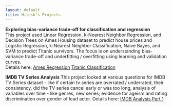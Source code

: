 ```yaml
---
layout: default
title: Hitesh's Projects
---
```


<!-- Global site tag (gtag.js) - Google Analytics -->
<script async src="https://www.googletagmanager.com/gtag/js?id=UA-167411237-1"></script>
<script>
  window.dataLayer = window.dataLayer || [];
  function gtag(){dataLayer.push(arguments);}
  gtag('js', new Date());

  gtag('config', 'UA-167411237-1');
</script>


**Exploring bias-variance trade-off for classification and regression**  
This project used Linear Regression, k-Nearest Neighbor Regression, and Decision Trees on Ames Housing dataset to predict house prices and Logistic Regression, k-Nearest Neighbor Classification, Naive Bayes, and SVM to predict Titanic survivors. The focus is on understanding bias-variance trade-off and underfitting / overfitting using learning and validation curves.   
Details here:
<a href="https://github.com/sabnanih/ames-housing-regression/blob/master/Ames.ipynb" target="_blank" rel="nofollow">Ames Regression</a>
<a href="https://github.com/sabnanih/titanic-survivor-classification/blob/master/Titanic.ipynb" target="_blank" rel="nofollow">Titanic Classification</a>  

**IMDB TV Series Analysis**
This project looked at various questions for IMDB TV Series dataset - like if certain tv series are overrated / underrated, their consistency, did the TV series cancel early or was too long, analysis of variables over time - like genres, new series; evidence for ageism and rating discrimination over gender of lead actor.
Details here:
<a href="https://sabnanih.github.io/blog/2020/05/25/IMDB-TV-Series-Analysis" target="_blank" rel="nofollow">IMDB Analysis Part 1</a>
